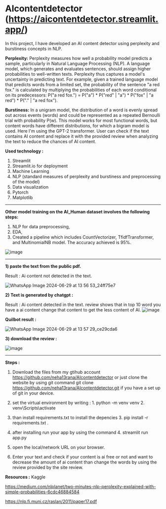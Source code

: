 # **AIcontentdetector** (https://aicontentdetector.streamlit.app/)

In this project, I have developed an AI content detector using perplexity and burstiness concepts in NLP.

**Perplexity:** Perplexity measures how well a probability model predicts a sample, particularly in Natural Language Processing (NLP). A language model, which generates and evaluates sentences, should assign higher probabilities to well-written texts. Perplexity thus captures a model's uncertainty in predicting text. For example, given a trained language model that predicts words from a limited set, the probability of the sentence "a red fox." is calculated by multiplying the probabilities of each word conditional on its predecessors: P("a red fox.") = P("a") * P("red" | "a") * P("fox" | "a red") * P("." | "a red fox").

**Burstiness:** In a unigram model, the distribution of a word is evenly spread out across events (words) and could be represented as a repeated Bernoulli trial with probability P(w). This model works for most functional words, but content words have different distributions, for which a bigram model is used.
Here I'm using the GPT-2 transformer. User can check if the text contains AI content and replace it with the provided review when analyzing the text to reduce the chances of AI content.

 
**Used technology :**
1) Streamlit
2) Streamlit.io for deployment
3) Machine Learning
4) NLP (standard measures of perplexity and burstiness and preprocessing of the model)
5) Data visualization
6) Pytorch
7) Matplotlib

<hr>

**Other model training on the AI_Human dataset involves the following steps:**
1) NLP for data preprocessing, 
2) EDA, 
3) Created a pipeline which includes CountVectorizer, TfidfTransformer, and MultinomialNB model.
The accuracy achieved is 95%.

![image](https://github.com/neha13rana/AIcontentdetector/assets/121093178/218fd212-0e51-49bd-866e-dee684ba5448)


<hr>

**1) paste the text from the public pdf.**

Result : Ai content not detected in the text.

![WhatsApp Image 2024-06-29 at 13 56 53_24ff75e7](https://github.com/neha13rana/AIcontentdetector/assets/121093178/38ae1fe9-934c-4e06-af13-43a5fad6d9b4)

**2) Text is generated by chatgpt :**

Result : Ai content detected in the text. review shows that in top 10 word you have a ai content change that content to get the less content of AI.
![image](https://github.com/neha13rana/AIcontentdetector/assets/121093178/30e8694c-e73c-4c78-b903-0d308a96a40a)

 **Quilbot result :**

![WhatsApp Image 2024-06-29 at 13 57 29_ce29cda6](https://github.com/neha13rana/AIcontentdetector/assets/121093178/2617892e-7b97-4c26-9d36-327f2d642402)

**3) download the review :**

![image](https://github.com/neha13rana/AIcontentdetector/assets/121093178/2e0da58d-9f5e-41e6-ae75-e98d4256b04b)


<hr> 

**Steps :**

1) Download the files from my gtihub account https://github.com/neha13rana/AIcontentdetector or just clone the website by using git command git clone https://github.com/neha13rana/AIcontentdetector.git if you have a set up of git in your device.
  
2) set the virtual environment by writing :  1. python -m venv venv   2.  venv\Scripts\activate

3) than install requirements.txt to install the depencies 3. pip install -r requirements.txt .

4) after installing run your app by using the command 4. streamlit run app.py

5) open the local/network URL on your browser.

6) Enter your text and check if your content is ai free or not and want to decrease the amount of ai content than change the words by using the review provided by the site review.

**Resources :**
Kaggle 

https://medium.com/nlplanet/two-minutes-nlp-perplexity-explained-with-simple-probabilities-6cdc46884584

https://nlp.fi.muni.cz/raslan/2011/paper17.pdf

